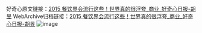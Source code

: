 好奇心原文链接：[2015 餐饮界会流行这些！世界真的很浮夸_商业_好奇心日报-胡昱](https://www.qdaily.com/articles/4762.html)
WebArchive归档链接：[2015 餐饮界会流行这些！世界真的很浮夸_商业_好奇心日报-胡昱](http://web.archive.org/web/20180923194943/http://www.qdaily.com:80/articles/4762.html)
![image](http://ww3.sinaimg.cn/large/007d5XDply1g3w5qxxvizj30u02lvb29)